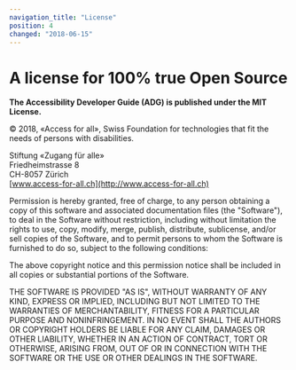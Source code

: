 ```yaml
---
navigation_title: "License"
position: 4
changed: "2018-06-15"
---
```


# A license for 100% true Open Source

**The Accessibility Developer Guide (ADG) is published under the MIT License.**

© 2018, «Access for all», Swiss Foundation for technologies that fit the needs of persons with disabilities.

Stiftung «Zugang für alle»<br>
Friedheimstrasse 8<br>
CH-8057 Zürich<br>
[www.access-for-all.ch](http://www.access-for-all.ch)

Permission is hereby granted, free of charge, to any person obtaining a copy of this software and associated documentation files (the "Software"), to deal in the Software without restriction, including without limitation the rights to use, copy, modify, merge, publish, distribute, sublicense, and/or sell copies of the Software, and to permit persons to whom the Software is furnished to do so, subject to the following conditions:

The above copyright notice and this permission notice shall be included in all copies or substantial portions of the Software.

THE SOFTWARE IS PROVIDED "AS IS", WITHOUT WARRANTY OF ANY KIND, EXPRESS OR IMPLIED, INCLUDING BUT NOT LIMITED TO THE WARRANTIES OF MERCHANTABILITY, FITNESS FOR A PARTICULAR PURPOSE AND NONINFRINGEMENT. IN NO EVENT SHALL THE AUTHORS OR COPYRIGHT HOLDERS BE LIABLE FOR ANY CLAIM, DAMAGES OR OTHER LIABILITY, WHETHER IN AN ACTION OF CONTRACT, TORT OR OTHERWISE, ARISING FROM, OUT OF OR IN CONNECTION WITH THE SOFTWARE OR THE USE OR OTHER DEALINGS IN THE SOFTWARE.
